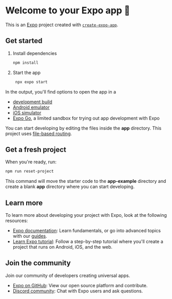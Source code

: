 # Welcome to your Expo app 👋
 
This is an [Expo](https://expo.dev) project created with [`create-expo-app`](https://www.npmjs.com/package/create-expo-app).
 
## Get started
 
1. Install dependencies
 
   ```bash
   npm install
   ```
 
2. Start the app
 
   ```bash
    npx expo start
   ```
 
In the output, you'll find options to open the app in a
 
- [development build](https://docs.expo.dev/develop/development-builds/introduction/)
- [Android emulator](https://docs.expo.dev/workflow/android-studio-emulator/)
- [iOS simulator](https://docs.expo.dev/workflow/ios-simulator/)
- [Expo Go](https://expo.dev/go), a limited sandbox for trying out app development with Expo
 
You can start developing by editing the files inside the **app** directory. This project uses [file-based routing](https://docs.expo.dev/router/introduction).
 
## Get a fresh project
 
When you're ready, run:
 
```bash
npm run reset-project
```
 
This command will move the starter code to the **app-example** directory and create a blank **app** directory where you can start developing.
 
## Learn more
 
To learn more about developing your project with Expo, look at the following resources:
 
- [Expo documentation](https://docs.expo.dev/): Learn fundamentals, or go into advanced topics with our [guides](https://docs.expo.dev/guides).
- [Learn Expo tutorial](https://docs.expo.dev/tutorial/introduction/): Follow a step-by-step tutorial where you'll create a project that runs on Android, iOS, and the web.
 
## Join the community
 
Join our community of developers creating universal apps.
 
- [Expo on GitHub](https://github.com/expo/expo): View our open source platform and contribute.
- [Discord community](https://chat.expo.dev): Chat with Expo users and ask questions.
